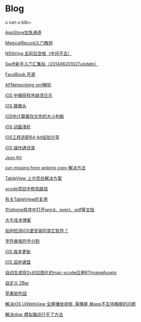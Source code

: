 # Blog
u can u bibi~




[AppStore加急通道](https://github.com/wangshuai443130/Blog/blob/gh-pages/AppStore%E5%8A%A0%E6%80%A5%E9%80%9A%E9%81%93.md "Title") 

[MagicalRecord入门教程](https://github.com/wangshuai443130/Blog/blob/gh-pages/MagicalRecord%E5%85%A5%E9%97%A8%E6%95%99%E7%A8%8B.md
"Title") 

[NSString 去前后空格（中间不去）](https://github.com/wangshuai443130/Blog/blob/gh-pages/NSString%20%E5%8E%BB%E5%89%8D%E5%90%8E%E7%A9%BA%E6%A0%BC%EF%BC%88%E4%B8%AD%E9%97%B4%E4%B8%8D%E5%8E%BB%EF%BC%89.md "Title") 

[Swift新手入门汇集帖（201406201027update）](https://github.com/wangshuai443130/Blog/blob/gh-pages/Swift%E6%96%B0%E6%89%8B%E5%85%A5%E9%97%A8%E6%B1%87%E9%9B%86%E5%B8%96%EF%BC%88201406201027update%EF%BC%89.md "Title")

[FaceBook 开源](https://github.com/wangshuai443130/Blog/blob/gh-pages/facebook%E5%BC%80%E6%BA%90.md "Title")

[AFNetworking xml解析](https://github.com/wangshuai443130/Blog/blob/gh-pages/afnetworking%20xml.md)

[iOS 中捕获程序崩溃日志](https://github.com/wangshuai443130/Blog/blob/gh-pages/iOS%20%E4%B8%AD%E6%8D%95%E8%8E%B7%E7%A8%8B%E5%BA%8F%E5%B4%A9%E6%BA%83%E6%97%A5%E5%BF%97.md)

[iOS 摄像头](https://github.com/wangshuai443130/Blog/blob/gh-pages/iOS%20%E6%91%84%E5%83%8F%E5%A4%B4.md)

[iOS中计算缓存文件的大小判断](https://github.com/wangshuai443130/Blog/blob/gh-pages/iOS%E4%B8%AD%E8%AE%A1%E7%AE%97%E7%BC%93%E5%AD%98%E6%96%87%E4%BB%B6%E7%9A%84%E5%A4%A7%E5%B0%8F%E5%88%A4%E6%96%AD.md)

[iOS 动画浅析](https://github.com/wangshuai443130/Blog/blob/gh-pages/iOS%E5%8A%A8%E7%94%BB%E6%B5%85%E6%9E%90.md)

[iOS工程适配64-bit经验分享](https://github.com/wangshuai443130/Blog/blob/gh-pages/iOS%E5%B7%A5%E7%A8%8B%E9%80%82%E9%85%8D64-bit%E7%BB%8F%E9%AA%8C%E5%88%86%E4%BA%AB.md)

[iOS 操作通讯录](https://github.com/wangshuai443130/Blog/blob/gh-pages/ios%E6%93%8D%E4%BD%9C%E9%80%9A%E8%AE%AF%E5%BD%95.md)

[Json Kit](https://github.com/wangshuai443130/Blog/blob/gh-pages/jsonkit)

[svn missing from woking copy 解决方法](https://github.com/wangshuai443130/Blog/blob/gh-pages/svn%20%20missing%20from%20woking%20copy)

[TableView 上方空白解决方案](https://github.com/wangshuai443130/Blog/blob/gh-pages/tableView%20%E4%B8%8A%E6%96%B9%E7%A9%BA%E7%99%BD%E8%A7%A3%E5%86%B3%E6%96%B9%E6%A1%88.md)

[xcode项目中修改路径](https://github.com/wangshuai443130/Blog/blob/gh-pages/%E4%BF%AE%E6%94%B9%E8%B7%AF%E5%BE%84.md)

[有关TableView的复用](https://github.com/wangshuai443130/Blog/blob/gh-pages/tableview%E5%A4%8D%E7%94%A8.md)

[在iphone程序中打开word、execl、pdf等文档](https://github.com/wangshuai443130/Blog/blob/gh-pages/%E5%9C%A8iphone%E7%A8%8B%E5%BA%8F%E4%B8%AD%E6%89%93%E5%BC%80word%E3%80%81execl%E3%80%81pdf%E7%AD%89%E6%96%87%E6%A1%A3%20.md)

[大牛技术博客](https://github.com/wangshuai443130/Blog/blob/gh-pages/%E5%A4%A7%E7%89%9B%E6%8A%80%E6%9C%AF%E5%8D%9A%E5%AE%A2.md)

[如何检测iOS里安装的其它软件？](https://github.com/wangshuai443130/Blog/blob/gh-pages/%E5%A6%82%E4%BD%95%E6%A3%80%E6%B5%8BiOS%E9%87%8C%E5%AE%89%E8%A3%85%E7%9A%84%E5%85%B6%E5%AE%83%E8%BD%AF%E4%BB%B6%EF%BC%9F%20%20.md)

[字符串按符号分割](https://github.com/wangshuai443130/Blog/blob/gh-pages/%E5%AD%97%E7%AC%A6%E4%B8%B2%E6%8C%89%E7%AC%A6%E5%8F%B7%E5%88%86%E5%89%B2.md)

[iOS 版本更新](https://github.com/wangshuai443130/Blog/blob/gh-pages/%E7%89%88%E6%9C%AC%E6%9B%B4%E6%96%B0)

[iOS 监听键盘](https://github.com/wangshuai443130/Blog/blob/gh-pages/%E7%9B%91%E5%90%AC%E9%94%AE%E7%9B%98.md)

[自动生成@2x对应图片的mac-xcode应用RTImageAssets](https://github.com/wangshuai443130/Blog/blob/gh-pages/%E8%87%AA%E5%8A%A8%E7%94%9F%E6%88%90%402x%E5%AF%B9%E5%BA%94%E5%9B%BE%E7%89%87%E7%9A%84mac-xcode%E5%BA%94%E7%94%A8RTImageAssets.md)

[自定义 ZBar](https://github.com/wangshuai443130/Blog/blob/gh-pages/%E8%87%AA%E5%AE%9A%E4%B9%89%20ZBar.md)

[苹果软件园](https://github.com/wangshuai443130/Blog/blob/gh-pages/%E8%8B%B9%E6%9E%9C%E8%BD%AF%E4%BB%B6%E5%9B%AD.md)

[解决iOS UIWebView 全屏播放视频, 需横屏,单app不支持横屏的问题](https://github.com/wangshuai443130/Blog/blob/gh-pages/%E8%A7%A3%E5%86%B3iOS%20UIWebView%20%E5%85%A8%E5%B1%8F%E6%92%AD%E6%94%BE%E8%A7%86%E9%A2%91%2C%20%E9%9C%80%E6%A8%AA%E5%B1%8F%2C%E5%8D%95app%E4%B8%8D%E6%94%AF%E6%8C%81%E6%A8%AA%E5%B1%8F)

[解决zbar 模拟器运行不了方法](https://github.com/wangshuai443130/Blog/blob/gh-pages/%E8%A7%A3%E5%86%B3zbar%20%E6%A8%A1%E6%8B%9F%E5%99%A8%E8%BF%90%E8%A1%8C%E4%B8%8D%E4%BA%86%E6%96%B9%E6%B3%95.md)

